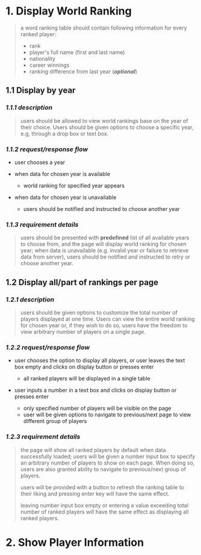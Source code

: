 # 1. Display World Ranking

> a word ranking table should contain following information for every ranked player:
> * rank
> * player's full name (first and last name)
> * nationality
> * career winnings
> * ranking difference from last year (_**optional**_)

## 1.1 Display by year

### _1.1.1 description_

> users should be allowed to view world rankings base on the year of their choice. Users should be given options to choose a specific year, e.g, through a drop box or text box.

### _1.1.2 request/response flow_

* user chooses a year
* when data for chosen year is available

  * world ranking for specified year appears

* when data for chosen year is unavailable

  * users should be notified and instructed to choose another year

### _1.1.3 requirement details_

> users should be presented with __predefined__ list of all available years to choose from, and the page will display world ranking for chosen year; when data is unavailable (e.g. invalid year or failure to retrieve data from server), users should be notified and instructed to retry or choose another year.

## 1.2 Display all/part of rankings per page

### _1.2.1 description_

> users should be given options to customize the total number of players displayed at one time. Users can view the entire world ranking for chosen year or, if they wish to do so, users have the freedom to view arbitrary number of players on a single page.

### _1.2.2 request/response flow_

* user chooses the option to display all players, or user leaves the text box empty and clicks on display button or presses enter

  * all ranked players will be displayed in a single table

* user inputs a number in a text box and clicks on display button or presses enter

  * only specified number of players will be visible on the page
  * user will be given options to navigate to previous/next page to view different group of players

### _1.2.3 requirement details_

> the page will show all ranked players by default when data successfully loaded; users will be given a number input box to specify an arbitrary number of players to show on each page. When doing so, users are also granted ability to navigate to previous/next group of players.
>
> users will be provided with a button to refresh the ranking table to their liking and pressing enter key will have the same effect.
>
> leaving number input box empty or entering a value exceeding total number of ranked players will have the same effect as displaying all ranked players.

# 2. Show Player Information
